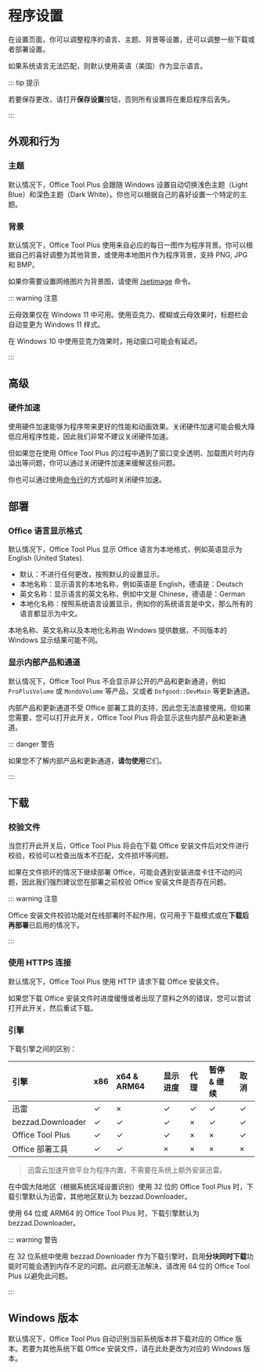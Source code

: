 # 程序设置

在设置页面，你可以调整程序的语言、主题、背景等设置，还可以调整一些下载或者部署设置。

如果系统语言无法匹配，则默认使用英语（美国）作为显示语言。

::: tip 提示

若要保存更改，请打开**保存设置**按钮，否则所有设置将在重启程序后丢失。

:::

## 外观和行为

### 主题

默认情况下，Office Tool Plus 会跟随 Windows 设置自动切换浅色主题（Light Blue）和深色主题（Dark White）。你也可以根据自己的喜好设置一个特定的主题。

### 背景

默认情况下，Office Tool Plus 使用来自必应的每日一图作为程序背景。你可以根据自己的喜好调整为其他背景，或使用本地图片作为程序背景，支持 PNG, JPG 和 BMP。

如果你需要设置网络图片为背景图，请使用 [/setimage](/zh-cn/commands/build-in.md#程序内命令) 命令。

::: warning 注意

云母效果仅在 Windows 11 中可用。使用亚克力、模糊或云母效果时，标题栏会自动变更为 Windows 11 样式。

在 Windows 10 中使用亚克力效果时，拖动窗口可能会有延迟。

:::

## 高级

### 硬件加速

使用硬件加速能够为程序带来更好的性能和动画效果。关闭硬件加速可能会极大降低应用程序性能，因此我们非常不建议关闭硬件加速。

但如果您在使用 Office Tool Plus 的过程中遇到了窗口变全透明、加载图片时内存溢出等问题，你可以通过关闭硬件加速来缓解这些问题。

你也可以通过使用[命令行](/zh-cn/commands/build-in.md#命令行命令)的方式临时关闭硬件加速。

## 部署

### Office 语言显示格式

默认情况下，Office Tool Plus 显示 Office 语言为本地格式，例如英语显示为 English (United States).

- 默认：不进行任何更改，按照默认的设置显示。
- 本地名称：显示语言的本地名称，例如英语是 English，德语是：Deutsch
- 英文名称：显示语言的英文名称，例如中文是 Chinese，德语是：German
- 本地化名称：按照系统语言设置显示，例如你的系统语言是中文，那么所有的语言都显示为中文。

本地名称、英文名称以及本地化名称由 Windows 提供数据，不同版本的 Windows 显示结果可能不同。

### 显示内部产品和通道

默认情况下，Office Tool Plus 不会显示非公开的产品和更新通道，例如 `ProPlusVolume` 或 `MondoVolume` 等产品，又或者 `Dofgood::DevMain` 等更新通道。

内部产品和更新通道不受 Office 部署工具的支持，因此您无法直接使用。但如果您需要，您可以打开此开关，Office Tool Plus 将会显示这些内部产品和更新通道。

::: danger 警告

如果您不了解内部产品和更新通道，**请勿使用**它们。

:::

## 下载

### 校验文件

当您打开此开关后，Office Tool Plus 将会在下载 Office 安装文件后对文件进行校验，校验可以检查出版本不匹配，文件损坏等问题。

如果在文件损坏的情况下继续部署 Office，可能会遇到安装进度卡住不动的问题，因此我们强烈建议您在部署之前校验 Office 安装文件是否存在问题。

::: warning 注意

Office 安装文件校验功能对在线部署时不起作用，仅可用于下载模式或在**下载后再部署**已启用的情况下。

:::

### 使用 HTTPS 连接

默认情况下，Office Tool Plus 使用 HTTP 请求下载 Office 安装文件。

如果您下载 Office 安装文件时进度缓慢或者出现了意料之外的错误，您可以尝试打开此开关，然后重试下载。

### 引擎

下载引擎之间的区别：

| 引擎                   | x86 | x64 & ARM64 | 显示进度 | 代理 | 暂停 & 继续 | 取消 |
| :--------------------- | :-- | :--         | :--     | :--  | :--        | :--  |
| 迅雷                   | ✓ | × | ✓ | ✓ | ✓ | ✓ |
| bezzad.Downloader      | ✓ | ✓ | ✓ | × | ✓ | ✓ |
| Office Tool Plus       | ✓ | ✓ | ✓ | × | × | ✓ |
| Office 部署工具        | ✓ | ✓ | × | × | × | × |

> 迅雷云加速开放平台为程序内置，不需要在系统上额外安装迅雷。

在中国大陆地区（根据系统区域设置识别）使用 32 位的 Office Tool Plus 时，下载引擎默认为迅雷，其他地区默认为 bezzad.Downloader。

使用 64 位或 ARM64 的 Office Tool Plus 时，下载引擎默认为 bezzad.Downloader。

::: warning 警告

在 32 位系统中使用 bezzad.Downloader 作为下载引擎时，启用**分块同时下载**功能时可能会遇到内存不足的问题。此问题无法解决，请改用 64 位的 Office Tool Plus 以避免此问题。

:::

## Windows 版本

默认情况下，Office Tool Plus 自动识别当前系统版本并下载对应的 Office 版本。若要为其他系统下载 Office 安装文件，请在此处更改为对应的 Windows 版本。
